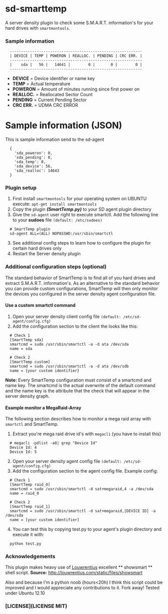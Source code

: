sd-smarttemp
============

A server density plugin to check some S.M.A.R.T. information's for your hard drives with ``smartmontools``.

### Sample information

```
  -----------------------------------------------------------
  | DEVICE | TEMP | POWERON | REALLOC. | PENDING | CRC ERR. |
  -----------------------------------------------------------
  |    sda |   56 |   14641 |        0 |       0 |        0 |
  -----------------------------------------------------------
```
* **DEVICE**   = Device identifier or name key
* **TEMP**     = Actual temperature
* **POWERON**  = Amount of minutes running since first power on
* **REALLOC.** = Reallocated Sector Count
* **PENDING**  = Current Pending Sector
* **CRC ERR.** = UDMA CRC ERROR

# Sample information (JSON)
This is sample information send to the sd-agent
```
  {
    'sda_poweron': 0, 
    'sda_pending': 0, 
    'sda_temp': 0, 
    'sda_device': 56, 
    'sda_realloc': 14643
  }
```

### Plugin setup

1. First install ``smartmontools`` for your operating system on UBUNTU execute: ``apt-get install smartmontools``
2. Copy the plugin ***(SmartTemp.py)*** to your SD agent plugin directory
3. Give the ``sd-agent`` user right to execute smartctl. Add the following line to your **sudoes** file ``(default: /etc/sudoes)``
```
  # SmartTemp plugin
  sd-agent ALL=(ALL) NOPASSWD:/usr/sbin/smartctl
```

3. See additional config steps to learn how to configure the plugin for certain hard drives only
4. Restart the Server density plugin

### Additional configuration steps (optional)
The standard behavior of SmartTemp is to find all of you hard drives and extract S.M.A.R.T. information's. As an alternative to the standard behavior
you can provide custom configurations, SmartTemp will then only monitor the devices you configured in the server density agent configuration file.

#### Use a custom smartctl command
1. Open your server density client config file ``(default: /etc/sd-agent/config.cfg)``
2. Add the configuration section to the client the looks like this:
```
  # Check 1
  [SmartTemp sda]
  smartcmd = sudo /usr/sbin/smartctl -a -d ata /dev/sda
  name = sda

  # Check 2
  [SmartTemp custom]
  smartcmd = sudo /usr/sbin/smartctl -a -d ata /dev/sdb
  name = {your custom identifier}
```

**Note:** Every SmartTemp configuration must consist of a smartcmd and name key. The smartcmd is the actual overwrite of the default command and the name key is the attribute that the check that will appear in the server density graph.

#### Example monitor a MegaRaid-Array

The following section describes how to monitor a mega raid array with ``smartctl`` and SmartTemp.

1. Extract you're mega raid drive id's with ``megacli`` (you have to install this)
```
  # megacli -pdlist -a0| grep "Device Id"
  Device Id: 4
  Device Id: 5
```
2. Open your server density agent config file ``(default: /etc/sd-agent/config.cfg)``
3. Add the configuration section to the agent config file. Example config:
```
  # Check 1
  [SmartTemp raid_0]
  smartcmd = sudo /usr/sbin/smartctl -d sat+megaraid,4 -a /dev/sda
  name = raid_0

  # Check 2
  [SmartTemp raid_1]
  smartcmd = sudo /usr/sbin/smartctl -d sat+megaraid,[DEVICE ID] -a /dev/sda
  name = [your custom identifier]
```

4. You can test this by copying test.py to your agent's plugin directory and execute it with:
```
  python test.py
```

### Acknowledgements
This plugin makes heavy use of [Louwrentius](http://louwrentius.com/) excellent ** showsmart ** shell script.
**Source:** http://louwrentius.com/static/files/showsmart

Also and because I'm a python noob (hours<20h) I think this script could be improved and I would appreciate any contributions to it. Fork away!
Tested under Ubuntu 12.10

### [LICENSE](LICENSE MIT)
